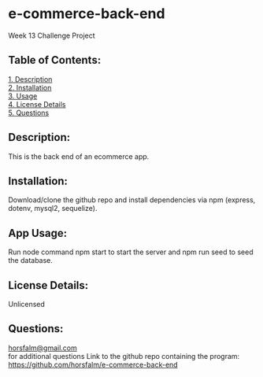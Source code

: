 # e-commerce-back-end
Week 13 Challenge Project

## Table of Contents:  
[1. Description](#Description)  
[2. Installation](#Installation)  
[3. Usage](#App-Usage)  
[4. License Details](#License-Details)  
[5. Questions](#Questions)  
## Description:
This is the back end of an ecommerce app.
## Installation:
Download/clone the github repo and install dependencies via npm (express, dotenv, mysql2, sequelize).
## App Usage:
Run node command npm start to start the server and npm run seed to seed the database.
## License Details:  
Unlicensed 
## Questions:
horsfalm@gmail.com  
for additional questions
Link to the github repo containing the program:
https://github.com/horsfalm/e-commerce-back-end